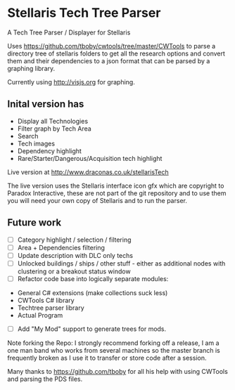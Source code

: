 # Stellaris Tech Tree Parser
A Tech Tree Parser / Displayer for Stellaris

Uses https://github.com/tboby/cwtools/tree/master/CWTools to parse a directory tree of stellaris folders to get all the research options and convert them and their dependencies to a json format that can be parsed by a graphing library.  

Currently using http://visjs.org for graphing.

## Inital version has
* Display all Technologies
* Filter graph by Tech Area
* Search
* Tech images
* Dependency highlight
* Rare/Starter/Dangerous/Acquisition tech highlight

Live version at http://www.draconas.co.uk/stellarisTech

The live version uses the Stellaris interface icon gfx which are copyright to Paradox Interactive, these are not part of the git repository and to use them you will need your own copy of Stellaris and to run the parser.


## Future work
- [ ] Category highlight / selection / filtering
- [ ] Area + Dependencies filtering 
- [ ] Update description with DLC only techs
- [ ] Unlocked buildings / ships / other stuff - either as additional nodes with clustering or a breakout status window
- [ ] Refactor code base into logically separate modules: 
 - General C# extensions (make collections suck less) 
 - CWTools C# library
 - Techtree parser library
 - Actual Program
- [ ] Add "My Mod"  support to generate trees for mods.

Note forking the Repo: I strongly recommend forking off a release, I am a one man band who works from several machines so the master branch is frequently broken as I use it to transfer or store code after a session.  

Many thanks to https://github.com/tboby for all his help with using CWTools and parsing the PDS files.
